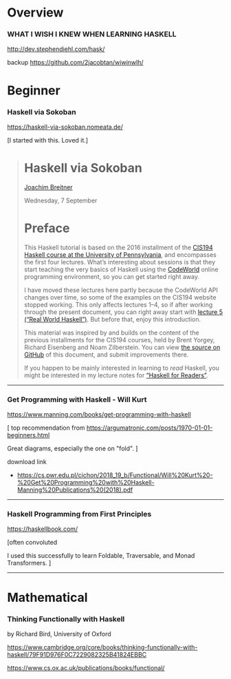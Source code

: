 # Overview
### WHAT I WISH I KNEW WHEN LEARNING HASKELL

http://dev.stephendiehl.com/hask/

backup https://github.com/2jacobtan/wiwinwlh/

# Beginner
### Haskell via Sokoban
https://haskell-via-sokoban.nomeata.de/

[I started with this. Loved it.]

> # Haskell via Sokoban
> 
> [Joachim Breitner](http://www.joachim-breitner.de/)
> 
> Wednesday, 7 September
> 
> # Preface
> 
> This Haskell tutorial is based on the 2016 installment of the [CIS194 Haskell course at the University of Pennsylvania](https://www.cis.upenn.edu/~cis194/fall16/), and encompasses the first four lectures. What’s interesting about sessions is that they start teaching the very basics of Haskell using the [CodeWorld](https://code.world/haskell) online programming environment, so you can get started right away.
> 
> I have moved these lectures here partly because the CodeWorld API changes over time, so some of the examples on the CIS194 website stopped working. This only affects lectures 1–4, so if after working through the present document, you can right away start with [lecture 5 (“Real World Haskell”)](https://www.cis.upenn.edu/~cis194/fall16/lectures/05-real-world-haskell.html). But before that, enjoy this introduction.
> 
> This material was inspired by and builds on the content of the previous installments for the CIS194 courses, held by Brent Yorgey, Richard Eisenberg and Noam Zilberstein. You can view [the source on GitHub](https://github.com/nomeata/haskell-via-sokoban/) of this document, and submit improvements there.
> 
> If you happen to be mainly interested in learning to _read_ Haskell, you might be interested in my lecture notes for [“Haskell for Readers”](http://haskell-for-readers.nomeata.de/).

---

### Get Programming with Haskell - Will Kurt
https://www.manning.com/books/get-programming-with-haskell

[ top recommendation from https://argumatronic.com/posts/1970-01-01-beginners.html

 Great diagrams, especially the one on "fold".
]

download link
- https://cs.pwr.edu.pl/cichon/2018_19_b/Functional/Will%20Kurt%20-%20Get%20Programming%20with%20Haskell-Manning%20Publications%20(2018).pdf

---

### Haskell Programming from First Principles
https://haskellbook.com/

[often convoluted

I used this successfully to learn Foldable, Traversable, and Monad Transformers.
]

---

# Mathematical

### Thinking Functionally with Haskell
by Richard Bird, University of Oxford

https://www.cambridge.org/core/books/thinking-functionally-with-haskell/79F91D976F0C7229082325B41824EBBC

https://www.cs.ox.ac.uk/publications/books/functional/